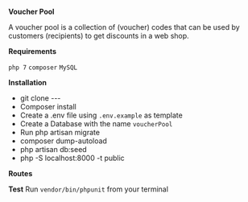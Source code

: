 **Voucher Pool**
 
 A voucher pool is a collection of (voucher) codes that can be used by customers (recipients) to get discounts in a web shop.

**Requirements**

`php 7` `composer` `MySQL` 

**Installation**
* git clone ---
* Composer install
* Create a .env file  using `.env.example` as template
* Create a Database with the name `voucherPool`
* Run php artisan migrate  
* composer dump-autoload
* php artisan db:seed
* php -S localhost:8000 -t public

**Routes**


**Test**
Run `vendor/bin/phpunit` from your terminal

